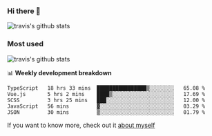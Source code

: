 ### Hi there 👋

<!--
**HondryTravis/HondryTravis** is a ✨ _special_ ✨ repository because its `README.md` (this file) appears on your GitHub profile.

Here are some ideas to get you started:

- 🔭 I’m currently working on ...
- 🌱 I’m currently learning ...
- 👯 I’m looking to collaborate on ...
- 🤔 I’m looking for help with ...
- 💬 Ask me about ...
- 📫 How to reach me: ...
- 😄 Pronouns: ...
- ⚡ Fun fact: ...
-->

![travis's github stats](https://github-readme-stats.vercel.app/api?username=HondryTravis&hide=stars)
### Most used
![travis's github stats](https://github-readme-stats.anuraghazra1.vercel.app/api/top-langs/?username=HondryTravis&layout=compact&hide_title=true)

📊 **Weekly development breakdown**

<!--START_SECTION:waka-->

```text
TypeScript   18 hrs 33 mins  ████████████████▒░░░░░░░░   65.08 %
Vue.js       5 hrs 2 mins    ████▒░░░░░░░░░░░░░░░░░░░░   17.69 %
SCSS         3 hrs 25 mins   ███░░░░░░░░░░░░░░░░░░░░░░   12.00 %
JavaScript   56 mins         ▓░░░░░░░░░░░░░░░░░░░░░░░░   03.29 %
JSON         30 mins         ▒░░░░░░░░░░░░░░░░░░░░░░░░   01.79 %
```

<!--END_SECTION:waka-->

If you want to know more, check out it [about myself](https://hondrytravis.github.io/)
